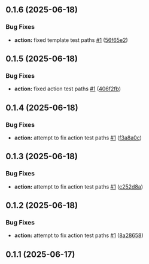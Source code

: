 ## 0.1.6 (2025-06-18)


### Bug Fixes

* **action:** fixed template test paths [#1](https://github.com/HTL-Leoben/da-base-template/issues/1) ([56f65e2](https://github.com/HTL-Leoben/da-base-template/commit/56f65e231c39a93cb55c80a3905c2f8d2e8bc96d))

## 0.1.5 (2025-06-18)


### Bug Fixes

* **action:** fixed action test paths [#1](https://github.com/HTL-Leoben/da-base-template/issues/1) ([406f2fb](https://github.com/HTL-Leoben/da-base-template/commit/406f2fb3f53ce5c86c7ea68618c38818ad264028))

## 0.1.4 (2025-06-18)


### Bug Fixes

* **action:** attempt to fix action test paths [#1](https://github.com/HTL-Leoben/da-base-template/issues/1) ([f3a8a0c](https://github.com/HTL-Leoben/da-base-template/commit/f3a8a0c1b185389bedab8fa90350340343f0d003))

## 0.1.3 (2025-06-18)


### Bug Fixes

* **action:** attempt to fix action test paths [#1](https://github.com/HTL-Leoben/da-base-template/issues/1) ([c252d8a](https://github.com/HTL-Leoben/da-base-template/commit/c252d8aeb95bf8dbb3e9cc88d71869124b194c32))

## 0.1.2 (2025-06-18)


### Bug Fixes

* **action:** attempt to fix action test paths [#1](https://github.com/HTL-Leoben/da-base-template/issues/1) ([8a28658](https://github.com/HTL-Leoben/da-base-template/commit/8a28658b220e6d183025e199718dd0fd546d8417))

## 0.1.1 (2025-06-17)


### Bug Fixes

* **action:** attempt to fix action test paths ([438b24a](https://github.com/HTL-Leoben/da-base-template/commit/438b24a7862356e64c0e295ba94c9c1f59ee1558))

## 0.1.0 (2025-06-12)


### Features

* Buildprocess adaption ([716834a](https://github.com/HTL-Leoben/da-base-template/commit/716834a36454452c6138607d2424162f2669fa91))

Init
